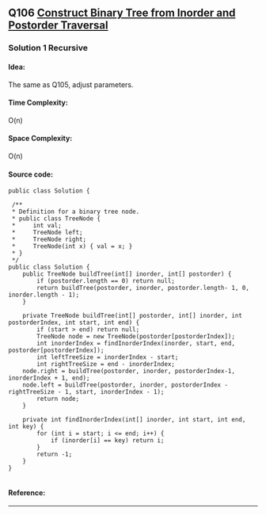 ## Q106 [Construct Binary Tree from Inorder and Postorder Traversal](https://leetcode.com/problems/construct-binary-tree-from-inorder-and-postorder-traversal/) 

### Solution 1 Recursive
#### Idea:
 The same as Q105, adjust parameters.
 
#### Time Complexity:
O(n)
#### Space Complexity:
O(n)
#### Source code:
```
public class Solution {

 /**
 * Definition for a binary tree node.
 * public class TreeNode {
 *     int val;
 *     TreeNode left;
 *     TreeNode right;
 *     TreeNode(int x) { val = x; }
 * }
 */
public class Solution {
    public TreeNode buildTree(int[] inorder, int[] postorder) {
        if (postorder.length == 0) return null;
        return buildTree(postorder, inorder, postorder.length- 1, 0, inorder.length - 1);
    }

    private TreeNode buildTree(int[] postorder, int[] inorder, int postorderIndex, int start, int end) {
        if (start > end) return null;
        TreeNode node = new TreeNode(postorder[postorderIndex]);
        int inorderIndex = findInorderIndex(inorder, start, end, postorder[postorderIndex]);
        int leftTreeSize = inorderIndex - start;
        int rightTreeSize = end - inorderIndex;
    node.right = buildTree(postorder, inorder, postorderIndex-1, inorderIndex + 1, end); 
    node.left = buildTree(postorder, inorder, postorderIndex -rightTreeSize - 1, start, inorderIndex - 1);
        return node;
    }
     
    private int findInorderIndex(int[] inorder, int start, int end, int key) {
        for (int i = start; i <= end; i++) {
            if (inorder[i] == key) return i;
        }
        return -1;
    }
}


```
#### Reference:

---

